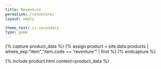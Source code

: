 ```yaml
---
title: Reventure
permalink: /reventure/
layout: empty

theme_text: is-secondary
type: game
---
```


{% capture product_data %}
  {% assign product = site.data.products | where_exp:"item","item.code == 'reventure'" | first %}
{% endcapture %}

{% include product.html content=product_data %}